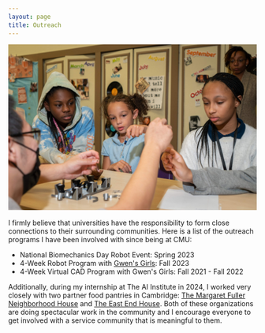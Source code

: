 ```yaml
---
layout: page
title: Outreach
---
```

<img src="/assets/img/gwens_girls-min.jpg" alt="Me" width="600" class="center"/>

I firmly believe that universities have the responsibility to form close connections to their surrounding communities.
Here is a list of the outreach programs I have been involved with since being at CMU:

* National Biomechanics Day Robot Event: Spring 2023
* 4-Week Robot Program with [Gwen's Girls](https://www.gwensgirls.org): Fall 2023
* 4-Week Virtual CAD Program with Gwen's Girls: Fall 2021 - Fall 2022

Additionally, during my internship at The AI Institute in 2024, I worked very closely with two partner food pantries in Cambridge: [The Margaret Fuller Neighborhood House](https://margaretfullerhouse.org/service-overview/food-pantry/) and [The East End House](https://eastendhouse.org/get-involved/). Both of these organizations are doing spectacular work in the community and I encourage everyone to get involved with a service community that is meaningful to them.
